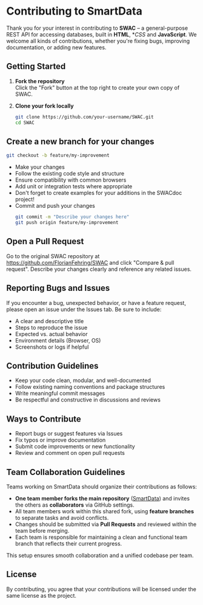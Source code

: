 # Contributing to SmartData

Thank you for your interest in contributing to **SWAC** – a general-purpose REST API for accessing databases, built in **HTML**, **CSS* and **JavaScript**. We welcome all kinds of contributions, whether you're fixing bugs, improving documentation, or adding new features.

## Getting Started

1. **Fork the repository**  
   Click the "Fork" button at the top right to create your own copy of SWAC.

2. **Clone your fork locally**
   ```bash
   git clone https://github.com/your-username/SWAC.git
   cd SWAC
   ```

## Create a new branch for your changes
   ```bash
   git checkout -b feature/my-improvement
   ```

- Make your changes
- Follow the existing code style and structure
- Ensure compatibility with common browsers
- Add unit or integration tests where appropriate
- Don't forget to create examples for your additions in the SWACdoc project!
- Commit and push your changes
   ```bash
   git commit -m "Describe your changes here"
   git push origin feature/my-improvement
   ```

## Open a Pull Request
Go to the original SWAC repository at
https://github.com/FlorianFehring/SWAC
and click "Compare & pull request". Describe your changes clearly and reference any related issues.

## Reporting Bugs and Issues
If you encounter a bug, unexpected behavior, or have a feature request, please open an issue under the Issues tab. Be sure to include:
- A clear and descriptive title
- Steps to reproduce the issue
- Expected vs. actual behavior
- Environment details (Browser, OS)
- Screenshots or logs if helpful

## Contribution Guidelines
- Keep your code clean, modular, and well-documented
- Follow existing naming conventions and package structures
- Write meaningful commit messages
- Be respectful and constructive in discussions and reviews

## Ways to Contribute
- Report bugs or suggest features via Issues
- Fix typos or improve documentation
- Submit code improvements or new functionality
- Review and comment on open pull requests

## Team Collaboration Guidelines
Teams working on SmartData should organize their contributions as follows:

- **One team member forks the main repository** ([SmartData](https://github.com/FlorianFehring/SWAC)) and invites the others as **collaborators** via GitHub settings.
- All team members work within this shared fork, using **feature branches** to separate tasks and avoid conflicts.
- Changes should be submitted via **Pull Requests** and reviewed within the team before merging.
- Each team is responsible for maintaining a clean and functional team branch that reflects their current progress.

This setup ensures smooth collaboration and a unified codebase per team.

## License
By contributing, you agree that your contributions will be licensed under the same license as the project.




